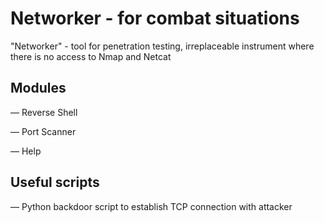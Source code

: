 # Networker - for combat situations
"Networker" - tool for penetration testing, irreplaceable instrument where there is no access to Nmap and Netcat 

## Modules

— Reverse Shell

— Port Scanner

— Help 

## Useful scripts

— Python backdoor script to establish TCP connection with attacker
